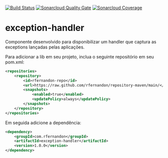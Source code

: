 [![Build Status](https://travis-ci.com/rfernandon/exception-handler.svg?branch=master)](https://travis-ci.com/rfernandon/exception-handler) 
[![Sonarcloud Quality Gate](https://sonarcloud.io/api/project_badges/measure?project=com.rfernandon:exception-handler&metric=alert_status)](https://sonarcloud.io/dashboard?id=com.rfernandon:exception-handler) 
[![Sonarcloud Coverage](https://sonarcloud.io/api/project_badges/measure?project=com.rfernandon:exception-handler&metric=coverage)](https://sonarcloud.io/component_measures?id=com.rfernandon:exception-handler)

# exception-handler
Componente desenvolvido para disponibilizar um handler que captura as exceptions lançadas pelas aplicações.

Para adicionar a lib em seu projeto, inclua o seguinte repositório em seu pom.xml:

```xml
<repositories>
    <repository>
        <id>rfernandon-repo</id>
        <url>https://raw.github.com/rfernandon/repository-maven/main/</url>
        <snapshots>
            <enabled>true</enabled>
            <updatePolicy>always</updatePolicy>
        </snapshots>
    </repository>
</repositories>
```

Em seguida adicione a dependência:

```xml
<dependency>
    <groupId>com.rfernandon</groupId>
    <artifactId>exception-handler</artifactId>
    <version>1.0.0</version>
</dependency>
```
